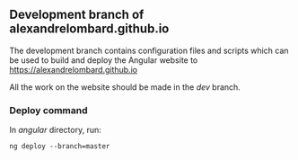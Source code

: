 ## Development branch of alexandrelombard.github.io

The development branch contains configuration files and scripts which can be used to 
build and deploy the Angular website to https://alexandrelombard.github.io

All the work on the website should be made in the _dev_ branch.
 

### Deploy command

In _angular_ directory, run:

    ng deploy --branch=master

